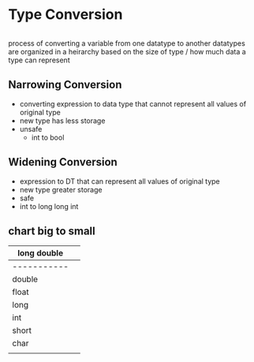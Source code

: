 # Type Conversion
```toc
```

process of converting a variable from one datatype to another
datatypes are organized in a heirarchy based on the size of type / how much data a type can represent

## Narrowing Conversion
- converting expression to data type that cannot represent all values of original type
- new type has less storage
- unsafe
	- int to bool

## Widening Conversion
- expression to DT that can represent all values of original type
- new type greater storage
- safe
- int to long long int


## chart big to small

| long double |     |
| ----------- | --- |
| ----------- |     |
| double      |     |
| float       |     |
| long        |     |
| int         |     |
| short       |     |
| char        |     |
|             |     |

